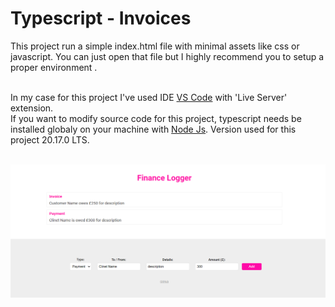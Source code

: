 # Typescript - Invoices

This project run a simple index.html file with minimal assets like css or javascript. You can just open that file but I highly recommend you to setup a proper environment . <br /> <br /> 

In my case for this project I've used IDE [VS Code](https://code.visualstudio.com/) with 'Live Server' extension.<br />
If you want to modify source code for this project, typescript needs be installed globaly on your machine with [Node Js](https://nodejs.org/en). Version used for this project 20.17.0 LTS. <br /> <br /> 



![image alt](https://github.com/fusion-git/Typescript---Invoices/blob/c8211b0dd4086f46dd054ce34a1e15b36f03adfb/Screenshot.png)
